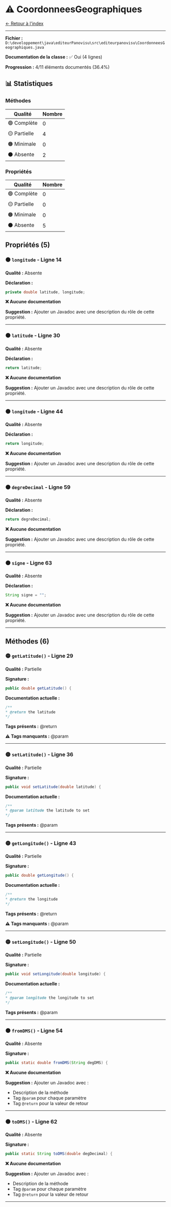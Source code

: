 # ⚠️ CoordonneesGeographiques

[← Retour à l'index](../ETAT_DOCUMENTATION.md)

---

**Fichier :** `D:\developpement\java\editeurPanovisu\src\editeurpanovisu\CoordonneesGeographiques.java`

**Documentation de la classe :** ✅ Oui (4 lignes)

**Progression :** 4/11 éléments documentés (36.4%)

## 📊 Statistiques

### Méthodes

| Qualité | Nombre |
|---------|--------|
| 🟢 Complète | 0 |
| 🟡 Partielle | 4 |
| 🟠 Minimale | 0 |
| ⚫ Absente | 2 |

### Propriétés

| Qualité | Nombre |
|---------|--------|
| 🟢 Complète | 0 |
| 🟡 Partielle | 0 |
| 🟠 Minimale | 0 |
| ⚫ Absente | 5 |

## Propriétés (5)

### ⚫ `longitude` - Ligne 14

**Qualité :** Absente

**Déclaration :**
```java
private double latitude, longitude;
```

**❌ Aucune documentation**

**Suggestion :** Ajouter un Javadoc avec une description du rôle de cette propriété.

---

### ⚫ `latitude` - Ligne 30

**Qualité :** Absente

**Déclaration :**
```java
return latitude;
```

**❌ Aucune documentation**

**Suggestion :** Ajouter un Javadoc avec une description du rôle de cette propriété.

---

### ⚫ `longitude` - Ligne 44

**Qualité :** Absente

**Déclaration :**
```java
return longitude;
```

**❌ Aucune documentation**

**Suggestion :** Ajouter un Javadoc avec une description du rôle de cette propriété.

---

### ⚫ `degreDecimal` - Ligne 59

**Qualité :** Absente

**Déclaration :**
```java
return degreDecimal;
```

**❌ Aucune documentation**

**Suggestion :** Ajouter un Javadoc avec une description du rôle de cette propriété.

---

### ⚫ `signe` - Ligne 63

**Qualité :** Absente

**Déclaration :**
```java
String signe = "";
```

**❌ Aucune documentation**

**Suggestion :** Ajouter un Javadoc avec une description du rôle de cette propriété.

---

## Méthodes (6)

### 🟡 `getLatitude()` - Ligne 29

**Qualité :** Partielle

**Signature :**
```java
public double getLatitude() {
```

**Documentation actuelle :**
```java
/**
* @return the latitude
*/
```

**Tags présents :** @return

**⚠️ Tags manquants :** @param

---

### 🟡 `setLatitude()` - Ligne 36

**Qualité :** Partielle

**Signature :**
```java
public void setLatitude(double latitude) {
```

**Documentation actuelle :**
```java
/**
* @param latitude the latitude to set
*/
```

**Tags présents :** @param

---

### 🟡 `getLongitude()` - Ligne 43

**Qualité :** Partielle

**Signature :**
```java
public double getLongitude() {
```

**Documentation actuelle :**
```java
/**
* @return the longitude
*/
```

**Tags présents :** @return

**⚠️ Tags manquants :** @param

---

### 🟡 `setLongitude()` - Ligne 50

**Qualité :** Partielle

**Signature :**
```java
public void setLongitude(double longitude) {
```

**Documentation actuelle :**
```java
/**
* @param longitude the longitude to set
*/
```

**Tags présents :** @param

---

### ⚫ `fromDMS()` - Ligne 54

**Qualité :** Absente

**Signature :**
```java
public static double fromDMS(String degDMS) {
```

**❌ Aucune documentation**

**Suggestion :** Ajouter un Javadoc avec :
- Description de la méthode
- Tag `@param` pour chaque paramètre
- Tag `@return` pour la valeur de retour

---

### ⚫ `toDMS()` - Ligne 62

**Qualité :** Absente

**Signature :**
```java
public static String toDMS(double degDecimal) {
```

**❌ Aucune documentation**

**Suggestion :** Ajouter un Javadoc avec :
- Description de la méthode
- Tag `@param` pour chaque paramètre
- Tag `@return` pour la valeur de retour

---

